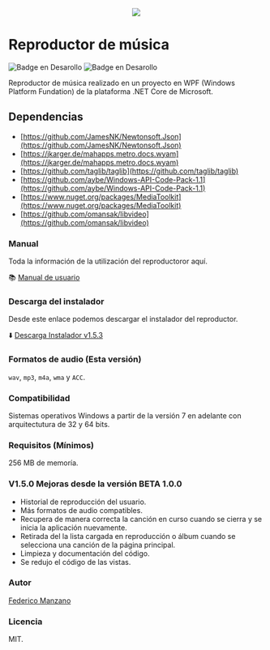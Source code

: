 <p align="center">
  <img src="https://github.com/FedericoManzano/media-player/blob/master/ReproductorMusicaTagEditables/Icono/nota-musical.ico" />
</p>

# Reproductor de música 

![Badge en Desarollo](https://img.shields.io/badge/LICENCE-%20MIT-green)
![Badge en Desarollo](https://img.shields.io/badge/VERSIÓN-%20V1.5.0-purple)

Reproductor de música realizado en un proyecto en WPF (Windows Platform Fundation) de la plataforma .NET Core de Microsoft.

## Dependencias 

- [https://github.com/JamesNK/Newtonsoft.Json](https://github.com/JamesNK/Newtonsoft.Json)
- [https://jkarger.de/mahapps.metro.docs.wyam](https://jkarger.de/mahapps.metro.docs.wyam)
- [https://github.com/taglib/taglib](https://github.com/taglib/taglib)
- [https://github.com/aybe/Windows-API-Code-Pack-1.1](https://github.com/aybe/Windows-API-Code-Pack-1.1)
- [https://www.nuget.org/packages/MediaToolkit](https://www.nuget.org/packages/MediaToolkit)
- [https://github.com/omansak/libvideo](https://github.com/omansak/libvideo)

### Manual

Toda la información de la utilización del reproductoror aquí.

:books: [Manual de usuario](https://github.com/FedericoManzano/media-player/blob/master/ReproductorMusicaTagEditables/Manual/Manual.md)

### Descarga del instalador

Desde este enlace podemos descargar el instalador del reproductor.

:arrow_down: [Descarga Instalador v1.5.3](https://mega.nz/file/EccXHIiD#hfYqmPFmAP2P4SAzQ3mbw3PlmMeEK_u7L9eypVu96io)


### Formatos de audio (Esta versión)

`wav`, `mp3`, `m4a`, `wma` y `ACC`.

### Compatibilidad

Sistemas operativos Windows a partir de la versión 7 en adelante con arquitectutura de 32 y 64 bits.

### Requisitos (Mínimos)

256 MB de memoría.


### V1.5.0 Mejoras desde la versión BETA 1.0.0

* Historial de reproducción del usuario.
* Más formatos de audio compatibles.
* Recupera de manera correcta la canción en curso cuando se cierra y se inicia la aplicación nuevamente.
* Retirada del la lista cargada en reproducción o álbum cuando se selecciona una canción de la página principal.
* Limpieza y documentación del código.
* Se redujo el código de las vistas.

### Autor

[Federico Manzano](https://github.com/FedericoManzano)

### Licencia

MIT.

